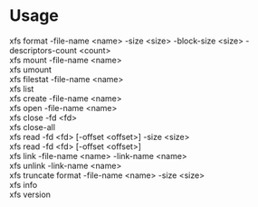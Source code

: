 # Usage
xfs format -file-name &lt;name&gt; -size &lt;size&gt; -block-size &lt;size&gt; -descriptors-count &lt;count&gt;<br/>
xfs mount -file-name &lt;name&gt;<br/>
xfs umount<br/>
xfs filestat -file-name &lt;name&gt;<br/>
xfs list<br/>
xfs create -file-name &lt;name&gt;<br/>
xfs open -file-name &lt;name&gt;<br/>
xfs close -fd &lt;fd&gt;<br/>
xfs close-all<br/>
xfs read -fd &lt;fd&gt; [-offset &lt;offset&gt;] -size &lt;size&gt;<br/>
xfs read -fd &lt;fd&gt; [-offset &lt;offset&gt;]<br/>
xfs link -file-name &lt;name&gt; -link-name &lt;name&gt;<br/>
xfs unlink -link-name &lt;name&gt;<br/>
xfs truncate format -file-name &lt;name&gt; -size &lt;size&gt;<br/>
xfs info<br/>
xfs version<br/>
